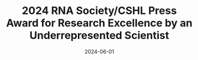 ---
title: "2024 RNA Society/CSHL Press Award for Research Excellence by an Underrepresented Scientist"

event: RNA Society Meeting
event_url: https://nanoporetech.com/ncm23

location: Edinburgh, UK
address:
  city: Edinburgh
  region: Edinburgh
  country: UK

# Talk start and end times.
#   End time can optionally be hidden by prefixing the line with `#`.
date: '2024-06-01'
#date_end: '2023-11-07T15:00:00Z'
#all_day: false

# Schedule page publish date (NOT talk date).
publishDate: '2024-06-01T00:00:00Z'

featured: false

image:
  caption: 'Image credit: Dr. Daniel Kim'
  focal_point: Right

#links:
#  - icon: twitter
#    icon_pack: fab
#    name: Follow
#    url: https://twitter.com/georgecushen
#url_code: 'https://github.com'
#url_pdf: ''
#url_slides: 'https://slideshare.net'
#url_video: 'https://youtube.com'

# Markdown Slides (optional).
#   Associate this talk with Markdown slides.
#   Simply enter your slide deck's filename without extension.
#   E.g. `slides = "example-slides"` references `content/slides/example-slides.md`.
#   Otherwise, set `slides = ""`.
slides: ""

# Projects (optional).
#   Associate this post with one or more of your projects.
#   Simply enter your project's folder or file name without extension.
#   E.g. `projects = ["internal-project"]` references `content/project/deep-learning/index.md`.
#   Otherwise, set `projects = []`.
#projects:
#  - example
---